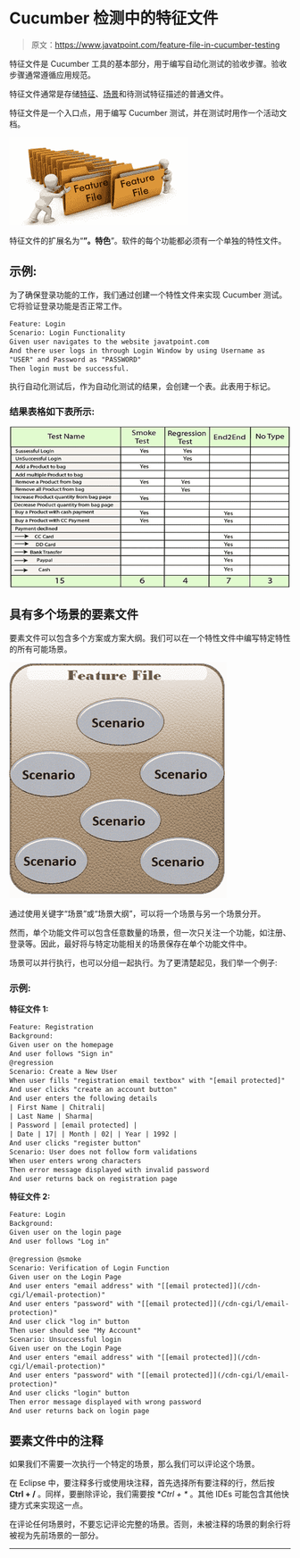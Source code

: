 # Cucumber 检测中的特征文件

> 原文：<https://www.javatpoint.com/feature-file-in-cucumber-testing>

特征文件是 Cucumber 工具的基本部分，用于编写自动化测试的验收步骤。验收步骤通常遵循应用规范。

特征文件通常是存储[特征](feature-in-cucumber-testing)、[场景](scenario-in-cucumber-testing)和待测试特征描述的普通文件。

特征文件是一个入口点，用于编写 Cucumber 测试，并在测试时用作一个活动文档。

![Feature File in Cucumber Testing](img/a8f0736eaed03c4f6239c7af95499209.png)

特征文件的扩展名为“**”。特色**”。软件的每个功能都必须有一个单独的特性文件。

## 示例:

为了确保登录功能的工作，我们通过创建一个特性文件来实现 Cucumber 测试。它将验证登录功能是否正常工作。

```
Feature: Login 
Scenario: Login Functionality
Given user navigates to the website javatpoint.com
And there user logs in through Login Window by using Username as "USER" and Password as "PASSWORD"
Then login must be successful.

```

执行自动化测试后，作为自动化测试的结果，会创建一个表。此表用于标记。

### 结果表格如下表所示:

![Feature File in Cucumber Testing](img/262cf38b180b44d9d66600230ec0798c.png)

## 具有多个场景的要素文件

要素文件可以包含多个方案或方案大纲。我们可以在一个特性文件中编写特定特性的所有可能场景。

![Feature File in Cucumber Testing](img/d04b2ea26a8fda5b60fc6358eedbde69.png)

通过使用关键字“场景”或“场景大纲”，可以将一个场景与另一个场景分开。

然而，单个功能文件可以包含任意数量的场景，但一次只关注一个功能，如注册、登录等。因此，最好将与特定功能相关的场景保存在单个功能文件中。

场景可以并行执行，也可以分组一起执行。为了更清楚起见，我们举一个例子:

### 示例:

**特征文件 1:**

```
Feature: Registration 
Background: 
Given user on the homepage  
And user follows "Sign in"  
@regression  
Scenario: Create a New User 
When user fills "registration email textbox" with "[email protected]"  
And user clicks "create an account button"  
And user enters the following details 
| First Name | Chitrali| 
| Last Name | Sharma| 
| Password | [email protected] | 
| Date | 17| | Month | 02| | Year | 1992 |  
And user clicks "register button"
Scenario: User does not follow form validations
When user enters wrong characters
Then error message displayed with invalid password
And user returns back on registration page

```

**特征文件 2:**

```
Feature: Login
Background: 
Given user on the login page  
And user follows "Log in"  

@regression @smoke
Scenario: Verification of Login Function  
Given user on the Login Page
And user enters "email address" with "[[email protected]](/cdn-cgi/l/email-protection)" 
And user enters "password" with "[[email protected]](/cdn-cgi/l/email-protection)"  
And user click "log in" button
Then user should see "My Account" 
Scenario: Unsuccessful login
Given user on the Login Page
And user enters "email address" with "[[email protected]](/cdn-cgi/l/email-protection)" 
And user enters "password" with "[[email protected]](/cdn-cgi/l/email-protection)"  
And user clicks "login" button
Then error message displayed with wrong password
And user returns back on login page

```

## 要素文件中的注释

如果我们不需要一次执行一个特定的场景，那么我们可以评论这个场景。

在 Eclipse 中，要注释多行或使用块注释，首先选择所有要注释的行，然后按 **Ctrl + /** 。同样，要删除评论，我们需要按 **Ctrl + \** 。其他 IDEs 可能包含其他快捷方式来实现这一点。

在评论任何场景时，不要忘记评论完整的场景。否则，未被注释的场景的剩余行将被视为先前场景的一部分。

* * *